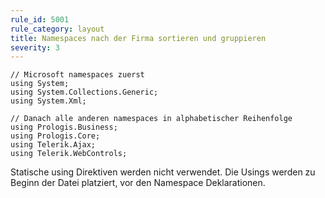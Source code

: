 ```yaml
---
rule_id: 5001
rule_category: layout
title: Namespaces nach der Firma sortieren und gruppieren
severity: 3
---
```

```
// Microsoft namespaces zuerst
using System;
using System.Collections.Generic;
using System.Xml;

// Danach alle anderen namespaces in alphabetischer Reihenfolge
using Prologis.Business;
using Prologis.Core;
using Telerik.Ajax;
using Telerik.WebControls;
```

Statische using Direktiven werden nicht verwendet.
Die Usings werden zu Beginn der Datei platziert, vor den Namespace Deklarationen.